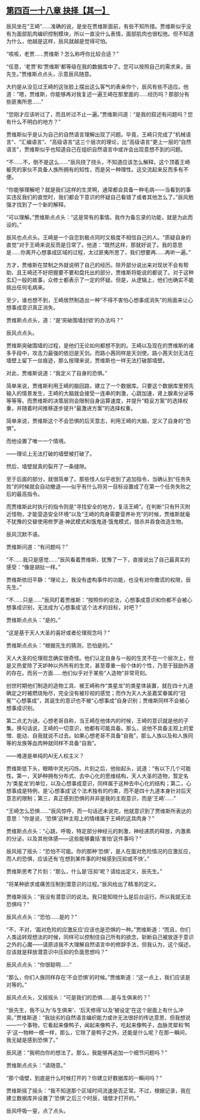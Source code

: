 ## [第四百一十八章 抉择【其一】](https://www.xxbiquge.com/11_11207/9197058.html)


  辰风坐在“王崎”……准确的说，是坐在贾维斯面前，有些不知所措。贾维斯似乎没有为面部肌肉编织控制模块，所以一直没什么表情，面部肌肉也很松弛。但不知道为什么，他越是这样，辰风就越是觉得可怕。

  “咳咳，老贾……贾维斯？怎么称呼你比较合适？”

  “任意，‘老贾’和‘贾维斯’都等级在我的数据库中了。您可以按照自己的需求来，辰先生。”贾维斯点点头，示意辰风随意。

  大约是从没见过王崎的这张脸上摆出这么客气的表亲你个，辰风有些不适应。他道：“嗯，贾维斯，你能够再对我复述一遍王崎在那里面的……经历吗？那部分有些匪夷所思……”

  “您刚才应该听过了，而且听过不止一遍。”贾维斯问道：“是我的叙述有问题吗？您有什么不明白的地方？”

  贾维斯似乎是认为自己的自然语言理解出现了问题。毕竟，王崎只完成了“机械语言”、“汇编语言”、“高级语言”这三个层次的理论，比“高级语言”更上一层的“自然语言”，贾维斯似乎也知道自己在组织自然语言中或许会出现意想不到的问题。

  “不……不，倒不是这么……”辰风挠了挠头，不知道应该怎么解释。这个顶着王崎躯壳的家伙不具备人族所拥有的知性，而是另一种理性。这交流起来反而多有不便。

  “你能够理解吧？就是我们这样的生灵啊，通常都会具备一种毛病——当看到的事实违反我们的直觉时，我们都会下意识的怀疑自己看错了或者其他怎么了。”辰风勉强才找到了一个新的解释。

  “可以理解。”贾维斯点点头：“这是常有的事情。我作为备忘录的功能，就是为此而设的。”

  辰风也点点头。王崎是一个自恋到极点同时又极度不相信自己的人。“质疑自身的直觉”对于王崎来说反而是日常了。他道：“既然这样，那就好说了。我的意思是……你离开心想事成区域的过程，太过匪夷所思了，我们想要再……再听一遍。”

  方才，贾维斯在禁制之外就说明了自己的经历。除开部分说出来对现状不会有帮助、且王崎还不好把握要不要和盘托出的部分，贾维斯将能说的都说了。对于这种玄幻一般的故事，众修士都表示了一定的怀疑。但是，从逻辑上，他们也确实不能挑出任何毛病来。

  至少，谁也想不到，王崎居然制造出一种“不得不害怕心想事成消失”的局面来让心想事成意识真正消失。

  贾维斯点点头，道：“是‘突破围墙封锁’的办法吗？”

  辰风点点头。

  贾维斯突破围墙的过程，是他们无论如何都想不到的。王崎以及现在的贾维斯的诸多手段中，攻击力最强的依旧是天剑。而路小茜同样是天剑使。路小茜天剑无法在墙壁上留下一丝痕迹，那么按理来说，贾维斯也一样无法打破那墙壁。

  对此，贾维斯说道：“我定义了自身的恐惧。”

  简单来说，贾维斯利用王崎的脑回路，建立了一个数据库。只要这个数据库里预先输入的情景发生，王崎的大脑就会接受一连串的刺激，心跳加速，肾上腺素分泌等等等等。而贾维斯的决策层则会限制自身运算速度，并提升“稳妥方案”的选择权重，并随着时间推移逐步提升“最激进方案”的选择权重。

  简单来说，贾维斯这个不会恐惧的后天意志，利用王崎的大脑，定义了自身的“恐惧”。

  而他设置了唯一一个情境。

  ——理论上无法打破的墙壁被打破了。

  然后，墙壁就真的裂开了一条缝隙。

  至于后面的部分，就很简单了。那些怪人似乎收到了追加指令，当确认到“任务失败”的时候就会自动撤退——似乎有什么将另一目标设置成了在第一个任务失败之后的最高指令。

  而贾维斯此时执行的指令则是“寻找安全的地方，复活王崎”。在判断“只有歼灭附近怪物，才能营造安全环境”以及“王崎的肉身需要营养补充”的时候，贾维斯就毫不犹豫的交替使用修罗道·神武模式和饿鬼道·饿鬼模式，猎杀并吞食改造生物。

  辰风沉默不语。

  贾维斯问道：“有问题吗？”

  “不……我只是感觉……”辰风看着贾维斯，犹豫了一下，直接说出了自己最真实的感受：“像是胡扯一样。”

  贾维斯依旧平静：“理论上，我没有虚构事件的功能，也没有对你撒谎的权限，辰先生。”

  “不……只是……”辰风盯着贾维斯：“按照你的说法，心想事成意识和你都不会被心想事成识别，无法成为‘心想事成’这个法术的目标，对吧？”

  贾维斯点点头：“是的。”

  “这是基于天人大圣的喜好或者伦理观念吗？”

  贾维斯点点头：“根据先生的猜测，恐怕是的。”

  天人大圣的伦理观念确实很奇怪。他们认定自身与一般的生灵不在一个层次上，但是又热爱除了天妒种以外所有的生灵，甚至尊重一般个体的个性，乃至于鼓励外道的存在。而另一方面……他们似乎对于某些“人造物”非常苛刻。

  创世时期他们制造的造物工具、被王崎称作“类星龙”的类星体装置，就在四十九道确定之时被燃烧殆尽，完全没有被珍视的感觉；而作为天人大圣嘉奖眷属的“冠冕”“心想事成”，其诞生的意识也不被“心想事成”自身识别；贾维斯同样不会被心想事成识别。

  第二点尤为谜。心想老哥自称，当王崎在他体内的时候，王崎的意识就是他的子集。换句话说，王崎的一切意识，他都有可能具备。那么，说他不具备主观上的爱憎、能动、自我就说不过去。如果心想老哥不具备“自我”，那么人族以及和人族同等的龙族等血肉种就同样不具备“自我”。

  ——难道是单纯的AI无人权主义？

  贾维斯低下头，眼睛中灵光闪烁。片刻之后，他抬起头，说道：“有以下几个可能性。第一，天妒种拥有分布式、去中心化的思维结构，天人大圣的造物，暂定名为‘类星龙’的单位，以及心想事成意识，同样属于这种去中心化的结构；第二，心想事成是特例，是‘心想事成’这个法术独有的约束，而不是四十九道本身针对后天意志的限制；第三，真正感到恐惧的并非是我的主观意识，而是‘王崎’……”

  “王崎怎么恐惧……”辰风惊呼，而一句话还未说完，他就意识到了贾维斯所表达的意思：“你是说，‘恐惧’这种主观上的情绪属于王崎的这具肉身？”

  贾维斯点点头：“心跳，呼吸，特定部分神经元的刺激，神经递质的释放，内激素的分泌，以及其他体感——这些能够囊括‘害怕’这件事吗？”

  辰风摇了摇头：“恐怕不可能。你的那种‘恐惧’，是人在面对危险情况的应激反应，而人的恐惧，应该还有‘在想到某件事的时候感到压抑或不快’。”

  贾维斯思考了片刻：“那么，什么是‘压抑’呢？请给出定义，辰先生。”

  “将某种欲求或痛苦压制到潜意识的过程。”辰风给出了精准的定义。

  贾维斯摇头：“我没有潜意识的说法。我只能知晓什么是后台运行。所以我就无法恐惧吗？”

  辰风点点头：“恐怕……是的？”

  “不，不对，‘面对危险的应激反应’应该也是恐惧的一种。”贾维斯道：“而且，你们人类运转观想法的时候，同样可以控制住自己所有的欲念，斩断自己被放逐于意识之外的心魔——请原谅我不大理解自然语言中的修辞手法，但我认为，这个描述，应该就是释放潜意识中压抑的负面思想吗？”

  辰风点点头：“你很聪明……”

  “那么，你们人族同样存在‘不会恐惧’的时候。”贾维斯道：“这一点上，我们应该是对等的。”

  辰风点点头，又摇摇头：“可是我们的恐惧……是与生俱来的？”

  “辰先生，我不认为‘与生俱来’、‘后天修得’以及‘被设定’在这个层面上有什么冲突。”贾维斯道：“我拙劣的自然语言编织能力或许无法很好的传达意思，但我想说——一个事物，它看起来像鸭子，闻起来像鸭子，吃起来像鸭子，血脉灵犀和‘鸭子’这一物种一模一样，那么，它除了是鸭子之外，还能是什么呢？在那一瞬间，我无疑是感到恐惧了。”

  辰风道：“我明白你的想法了。那么，我能够再追加一个细节问题吗？”

  贾维斯点点头：“请随意。”

  “那个墙壁，到底是什么时候打开的？你建立好数据库的一瞬间吗？”

  贾维斯摇了摇头：“我不知道那个区域时间流速是否正常。不过，根据记录，我在建立数据库并设置了‘恐惧’之后三个时辰，墙壁才打开的。”

  辰风呼吸一窒，点了点头。
